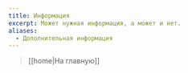 ```yaml
---
title: Информация
excerpt: Может нужная информация, а может и нет.
aliases:
  - Дополнительная информация
---
```

> [[home|На главную]]